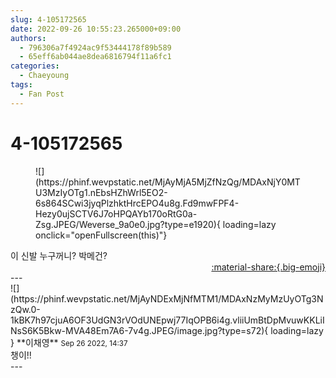 ```yaml
---
slug: 4-105172565
date: 2022-09-26 10:55:23.265000+09:00
authors:
  - 796306a7f4924ac9f53444178f89b589
  - 65eff6ab044ae8dea6816794f11a6fc1
categories:
  - Chaeyoung
tags:
  - Fan Post
---
```


# 4-105172565

<div class="post-container" markdown="1">
<div class="content-container md-sidebar__scrollwrap" markdown="1">


<figure markdown="1">
![](https://phinf.wevpstatic.net/MjAyMjA5MjZfNzQg/MDAxNjY0MTU3MzIyOTg1.nEbsHZhWrl5EO2-6s864SCwi3jyqPlzhktHrcEPO4u8g.Fd9mwFPF4-Hezy0ujSCTV6J7oHPQAYb170oRtG0a-Zsg.JPEG/Weverse_9a0e0.jpg?type=e1920){ loading=lazy onclick="openFullscreen(this)"}
</figure>
이 신발 누구꺼니? 박메건? 

</div>
</div>

<div style="text-align: right;" markdown="1">
<a href="https://weverse.io/fromis9/fanpost/4-105172565" style="text-align: right;">:material-share:{.big-emoji}</a>
</div>
---

<div class="comments-container md-sidebar__scrollwrap" markdown="1">
<div class="comment" markdown="1">
<div class='id-container' markdown="1">
![](https://phinf.wevpstatic.net/MjAyNDExMjNfMTM1/MDAxNzMyMzUyOTg3NzQw.0-1kBK7h97cjuA6OF3UdGN3rVOdUNEpwj77IqOPB6i4g.vliiUmBtDpMvuwKKLiINsS6K5Bkw-MVA48Em7A6-7v4g.JPEG/image.jpg?type=s72){ loading=lazy }
**<span class="artist">이채영</span>** <small>Sep 26 2022, 14:37</small><br>
</div>
<div class='comment-body' markdown="1">
챙이!!
</div>
</div>
</div>
---
